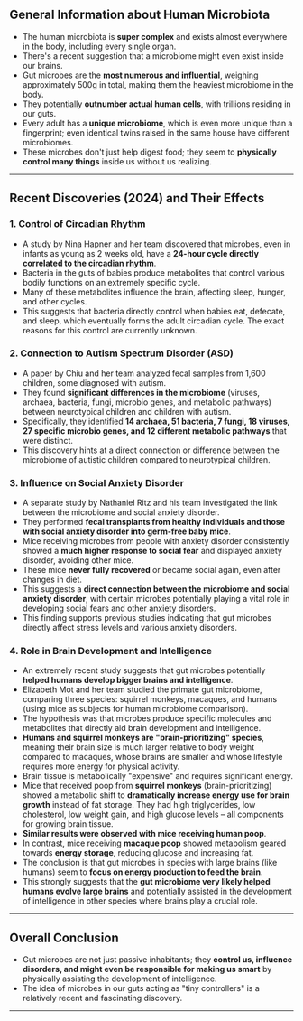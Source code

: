 
## General Information about Human Microbiota

- The human microbiota is **super complex** and exists almost everywhere in the body, including every single organ.
- There's a recent suggestion that a microbiome might even exist inside our brains.
- Gut microbes are the **most numerous and influential**, weighing approximately 500g in total, making them the heaviest microbiome in the body.
- They potentially **outnumber actual human cells**, with trillions residing in our guts.
- Every adult has a **unique microbiome**, which is even more unique than a fingerprint; even identical twins raised in the same house have different microbiomes.
- These microbes don't just help digest food; they seem to **physically control many things** inside us without us realizing.

---
## Recent Discoveries (2024) and Their Effects

### 1. Control of Circadian Rhythm

- A study by Nina Hapner and her team discovered that microbes, even in infants as young as 2 weeks old, have a **24-hour cycle directly correlated to the circadian rhythm**.
- Bacteria in the guts of babies produce metabolites that control various bodily functions on an extremely specific cycle.
- Many of these metabolites influence the brain, affecting sleep, hunger, and other cycles.
- This suggests that bacteria directly control when babies eat, defecate, and sleep, which eventually forms the adult circadian cycle. The exact reasons for this control are currently unknown.

### 2. Connection to Autism Spectrum Disorder (ASD)

- A paper by Chiu and her team analyzed fecal samples from 1,600 children, some diagnosed with autism.
- They found **significant differences in the microbiome** (viruses, archaea, bacteria, fungi, microbio genes, and metabolic pathways) between neurotypical children and children with autism.
- Specifically, they identified **14 archaea, 51 bacteria, 7 fungi, 18 viruses, 27 specific microbio genes, and 12 different metabolic pathways** that were distinct.
- This discovery hints at a direct connection or difference between the microbiome of autistic children compared to neurotypical children.

### 3. Influence on Social Anxiety Disorder

- A separate study by Nathaniel Ritz and his team investigated the link between the microbiome and social anxiety disorder.
- They performed **fecal transplants from healthy individuals and those with social anxiety disorder into germ-free baby mice**.
- Mice receiving microbes from people with anxiety disorder consistently showed a **much higher response to social fear** and displayed anxiety disorder, avoiding other mice.
- These mice **never fully recovered** or became social again, even after changes in diet.
- This suggests a **direct connection between the microbiome and social anxiety disorder**, with certain microbes potentially playing a vital role in developing social fears and other anxiety disorders.
- This finding supports previous studies indicating that gut microbes directly affect stress levels and various anxiety disorders.

### 4. Role in Brain Development and Intelligence

- An extremely recent study suggests that gut microbes potentially **helped humans develop bigger brains and intelligence**.
- Elizabeth Mot and her team studied the primate gut microbiome, comparing three species: squirrel monkeys, macaques, and humans (using mice as subjects for human microbiome comparison).
- The hypothesis was that microbes produce specific molecules and metabolites that directly aid brain development and intelligence.
- **Humans and squirrel monkeys are "brain-prioritizing" species**, meaning their brain size is much larger relative to body weight compared to macaques, whose brains are smaller and whose lifestyle requires more energy for physical activity.
- Brain tissue is metabolically "expensive" and requires significant energy.
- Mice that received poop from **squirrel monkeys** (brain-prioritizing) showed a metabolic shift to **dramatically increase energy use for brain growth** instead of fat storage. They had high triglycerides, low cholesterol, low weight gain, and high glucose levels – all components for growing brain tissue.
- **Similar results were observed with mice receiving human poop**.
- In contrast, mice receiving **macaque poop** showed metabolism geared towards **energy storage**, reducing glucose and increasing fat.
- The conclusion is that gut microbes in species with large brains (like humans) seem to **focus on energy production to feed the brain**.
- This strongly suggests that the **gut microbiome very likely helped humans evolve large brains** and potentially assisted in the development of intelligence in other species where brains play a crucial role.

---
## Overall Conclusion

- Gut microbes are not just passive inhabitants; they **control us, influence disorders, and might even be responsible for making us smart** by physically assisting the development of intelligence.
- The idea of microbes in our guts acting as "tiny controllers" is a relatively recent and fascinating discovery.

---